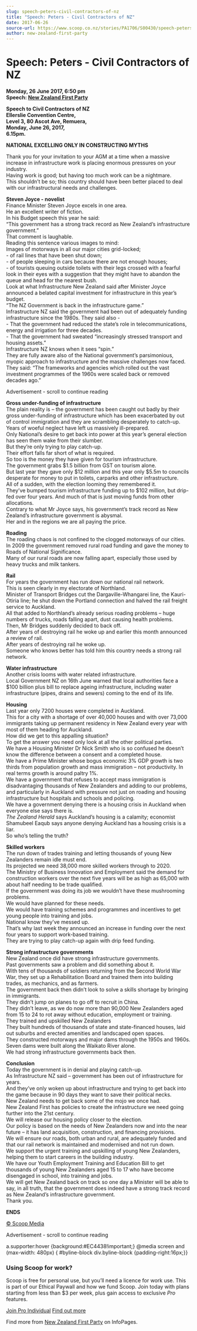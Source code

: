 ```yaml
---
slug: speech-peters-civil-contractors-of-nz
title: "Speech: Peters - Civil Contractors of NZ"
date: 2017-06-26
source-url: https://www.scoop.co.nz/stories/PA1706/S00430/speech-peters-civil-contractors-of-nz.htm
author: new-zealand-first-party
---
```

Speech: Peters - Civil Contractors of NZ
========================================

**Monday, 26 June 2017, 6:50 pm**  
**Speech: [New Zealand First Party](https://info.scoop.co.nz/New_Zealand_First_Party)**

**Speech to Civil Contractors of NZ**  
**Ellerslie Convention Centre,**  
**Level 3, 80 Ascot Ave, Remuera,**  
**Monday, June 26, 2017,**  
**6.15pm.**  
  
**NATIONAL EXCELLING ONLY IN CONSTRUCTING MYTHS**

Thank you for your invitation to your AGM at a time when a massive increase in infrastructure work is placing enormous pressures on your industry.  
Having work is good; but having too much work can be a nightmare.  
This shouldn’t be so; this country should have been better placed to deal with our infrastructural needs and challenges.

**Steven Joyce - novelist**  
Finance Minister Steven Joyce excels in one area.  
He an excellent writer of fiction.  
In his Budget speech this year he said:  
“This government has a strong track record as New Zealand’s infrastructure government.”  
That comment is laughable.  
Reading this sentence various images to mind:  
Images of motorways in all our major cities grid-locked;  
\- of rail lines that have been shut down;  
\- of people sleeping in cars because there are not enough houses;  
\- of tourists queuing outside toilets with their legs crossed with a fearful look in their eyes with a suggestion that they might have to abandon the queue and head for the nearest bush.  
Look at what Infrastructure New Zealand said after Minister Joyce announced a belated capital investment for infrastructure in this year’s budget.  
“The NZ Government is back in the infrastructure game.”  
Infrastructure NZ said the government had been out of adequately funding infrastructure since the 1980s. They said also -  
\- That the government had reduced the state’s role in telecommunications, energy and irrigation for three decades.  
\- That the government had sweated “increasingly stressed transport and housing assets.”  
Infrastructure NZ knows when it sees “spin.”  
They are fully aware also of the National government’s parsimonious, myopic approach to infrastructure and the massive challenges now faced.  
They said: “The frameworks and agencies which rolled out the vast investment programmes of the 1960s were scaled back or removed decades ago.”

Advertisement - scroll to continue reading





**Gross under-funding of infrastructure**  
The plain reality is – the government has been caught out badly by their gross under-funding of infrastructure which has been exacerbated by out of control immigration and they are scrambling desperately to catch-up.  
Years of woeful neglect have left us massively ill-prepared.  
Only National’s desire to get back into power at this year’s general election has seen them wake from their slumber.  
But they’re only trying to play catch-up.  
Their effort falls far short of what is required.  
So too is the money they have given for tourism infrastructure.  
The government grabs $1.5 billion from GST on tourism alone.  
But last year they gave only $12 million and this year only $5.5m to councils desperate for money to put in toilets, carparks and other infrastructure.  
All of a sudden, with the election looming they remembered it.  
They’ve bumped tourism infrastructure funding up to $102 million, but drip-fed over four years. And much of that is just moving funds from other allocations.  
Contrary to what Mr Joyce says, his government’s track record as New Zealand’s infrastructure government is abysmal.  
Her and in the regions we are all paying the price.

**Roading**  
The roading chaos is not confined to the clogged motorways of our cities.  
In 2009 the government removed rural road funding and gave the money to Roads of National Significance.  
Many of our rural roads are now falling apart, especially those used by heavy trucks and milk tankers.

**Rail**  
For years the government has run down our national rail network.  
This is seen clearly in my electorate of Northland.  
Minister of Transport Bridges cut the Dargaville-Whangarei line, the Kauri-Otiria line; he shut down the Portland connection and halved the rail freight service to Auckland.  
All that added to Northland’s already serious roading problems – huge numbers of trucks, roads falling apart, dust causing health problems.  
Then, Mr Bridges suddenly decided to back off.  
After years of destroying rail he woke up and earlier this month announced a review of rail.  
After years of destroying rail he woke up.  
Someone who knows better has told him this country needs a strong rail network.

**Water infrastructure**  
Another crisis looms with water related infrastructure.  
Local Government NZ on 16th June warned that local authorities face a $100 billion plus bill to replace ageing infrastructure, including water infrastructure (pipes, drains and sewers) coming to the end of its life.

**Housing**  
Last year only 7200 houses were completed in Auckland.  
This for a city with a shortage of over 40,000 houses and with over 73,000 immigrants taking up permanent residency in New Zealand every year with most of them heading for Auckland.  
How did we get to this appalling situation?  
To get the answer you need only look at all the other political parties.  
We have a Housing Minister Dr Nick Smith who is so confused he doesn’t know the difference between a consent and a completed house.  
We have a Prime Minister whose bogus economic 3% GDP growth is two thirds from population growth and mass immigration – not productivity. In real terms growth is around paltry 1%.  
We have a government that refuses to accept mass immigration is disadvantaging thousands of New Zealanders and adding to our problems, and particularly in Auckland with pressure not just on roading and housing infrastructure but hospitals and schools and policing.  
We have a government denying there is a housing crisis in Auckland when everyone else says there is.  
_The Zealand Herald_ says Auckland’s housing is a calamity; economist Shamubeel Eaqub says anyone denying Auckland has a housing crisis is a liar.  
So who’s telling the truth?

**Skilled workers**  
The run down of trades training and letting thousands of young New Zealanders remain idle must end.  
Its projected we need 38,000 more skilled workers through to 2020.  
The Ministry of Business Innovation and Employment said the demand for construction workers over the next five years will be as high as 65,000 with about half needing to be trade qualified.  
If the government was doing its job we wouldn’t have these mushrooming problems.  
We would have planned for these needs.  
We would have training schemes and programmes and incentives to get young people into training and jobs.  
National know they’ve messed up.  
That’s why last week they announced an increase in funding over the next four years to support work-based training.  
They are trying to play catch-up again with drip feed funding.

**Strong infrastructure governments**  
New Zealand once did have strong infrastructure governments.  
Past governments saw a problem and did something about it.  
With tens of thousands of soldiers returning from the Second World War War, they set up a Rehabilitation Board and trained them into building trades, as mechanics, and as farmers.  
The government back then didn’t look to solve a skills shortage by bringing in immigrants.  
They didn’t jump on planes to go off to recruit in China.  
They didn’t leave, as we do now more than 90,000 New Zealanders aged from 15 to 24 to rot away without education, employment or training.  
They trained and upskilled New Zealanders  
They built hundreds of thousands of state and state-financed houses, laid out suburbs and erected amenities and landscaped open spaces.  
They constructed motorways and major dams through the 1950s and 1960s.  
Seven dams were built along the Waikato River alone.  
We had strong infrastructure governments back then.

**Conclusion**  
Today the government is in denial and playing catch-up.  
As Infrastructure NZ said – government has been out of infrastructure for years.  
And they’ve only woken up about infrastructure and trying to get back into the game because in 90 days they want to save their political necks.  
New Zealand needs to get back some of the mojo we once had.  
New Zealand First has policies to create the infrastructure we need going further into the 21st century.  
We will release our housing policy closer to the election.  
Our policy is based on the needs of New Zealanders now and into the near future – it has land acquisition, construction, and financing provisions.  
We will ensure our roads, both urban and rural, are adequately funded and that our rail network is maintained and modernised and not run down.  
We support the urgent training and upskilling of young New Zealanders, helping them to start careers in the building industry.  
We have our Youth Employment Training and Education Bill to get thousands of young New Zealanders aged 15 to 17 who have become disengaged in school, into training and jobs.  
We will get New Zealand back on track so one day a Minister will be able to say, in all truth, that the government does indeed have a strong track record as New Zealand’s infrastructure government.  
Thank you.

**ENDS**  

[© Scoop Media](http://www.scoop.co.nz/about/terms.html)  

Advertisement - scroll to continue reading



a.supporter:hover {background:#EC4438!important;} @media screen and (max-width: 480px) { #byline-block div.byline-block {padding-right:16px;}}

### Using Scoop for work?

Scoop is free for personal use, but you’ll need a licence for work use. This is part of our Ethical Paywall and how we fund Scoop. Join today with plans starting from less than $3 per week, plus gain access to exclusive _Pro_ features.  
  
[Join Pro Individual](https://pro.scoop.co.nz/Individual/?from=ProIn24) [Find out more](https://pro.scoop.co.nz/using-scoop-for-work/?from=ProIn24)

Find more from [New Zealand First Party](https://info.scoop.co.nz/New_Zealand_First_Party) on InfoPages.